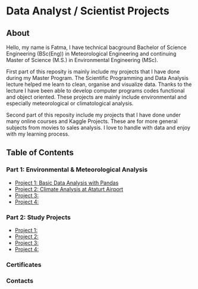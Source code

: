 # Data Analyst / Scientist Projects 

## About 
Hello, my name is Fatma, I have technical bacground Bachelor of Science Engineering (BSc(Eng)) in Meteorological Engineering and continuing Master of Science (M.S.) in Environmental Engineering (MSc). 

First part of this reposity is mainly include my projects that I have done during my Master Program. The Scientific Programming and Data Analysis lecture helped me learn to clean, organise and visualize data. Thanks to the lecture I have been able to develop computer programs codes functional and object oriented. These projects are mainly include environmental and especially meteorological or climatological analysis. 

Second part of this reposity include my projects that I have done under many online courses and Kaggle Projects. These are for more general subjects from movies to sales analysis. I love to handle with data and enjoy with my learning process. 

## Table of Contents
### Part 1: Environmental & Meteorological Analysis
 - [Project 1: Basic Data Analysis with Pandas](https://github.com/eminfe/PM10_TimeSeries) 
 - [Project 2: Climate Analysis at Ataturt Airport](https://github.com/eminfe/ClimateAnalyse_AtaturkAirport)
 - [Project 3:]()
 - [Project 4:]()

### Part 2: Study Projects
 - [Project 1:]()
 - [Project 2:]()
 - [Project 3:]()
 - [Project 4:]()

### Certificates

### Contacts
